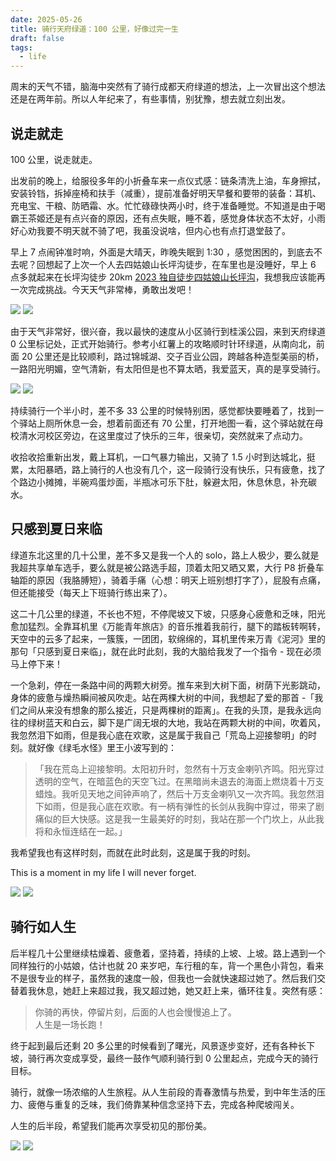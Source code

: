```yaml
---
date: 2025-05-26
title: 骑行天府绿道：100 公里，好像过完一生
draft: false
tags:
  - life
---
```



周末的天气不错，脑海中突然有了骑行成都天府绿道的想法，上一次冒出这个想法还是在两年前。所以人年纪来了，有些事情，别犹豫，想去就立刻出发。

## 说走就走

100 公里，说走就走。

出发前的晚上，给服役多年的小折叠车来一点仪式感：链条清洗上油，车身擦拭，安装铃铛，拆掉座椅和扶手（减重），提前准备好明天早餐和要带的装备：耳机、充电宝、干粮、防晒霜、水。忙忙碌碌快两小时，终于准备睡觉。不知道是由于喝霸王茶姬还是有点兴奋的原因，还有点失眠，睡不着，感觉身体状态不太好，小雨好心劝我要不明天就不骑了吧，我虽没说啥，但内心也有点打退堂鼓了。

早上 7 点闹钟准时响，外面是大晴天，昨晚失眠到 1:30 ，感觉困困的，到底去不去呢？回想起了上次一个人去四姑娘山长坪沟徒步，在车里也是没睡好，早上 6 点多就起来在长坪沟徒步 20km [2023 独自徒步四姑娘山长坪沟](https://yaofun.top/posts/2023/08/2023-%E7%8B%AC%E8%87%AA%E5%BE%92%E6%AD%A5%E5%9B%9B%E5%A7%91%E5%A8%98%E5%B1%B1%E9%95%BF%E5%9D%AA%E6%B2%9F/)，我想我应该能再一次完成挑战。今天天气非常棒，勇敢出发吧！

![](https://cdn.jsdelivr.net/gh/goby-ao/picgo@main/img/20250526175152.png)
![](https://cdn.jsdelivr.net/gh/goby-ao/picgo@main/img/20250526175253.png)

由于天气非常好，很兴奋，我以最快的速度从小区骑行到桂溪公园，来到天府绿道 0 公里标记处，正式开始骑行。参考小红薯上的攻略顺时针环绿道，从南向北，前面 20 公里还是比较顺利，路过锦城湖、交子百业公园，跨越各种造型美丽的桥，一路阳光明媚，空气清新，有太阳但是也不算太晒，我爱蓝天，真的是享受骑行。

![](https://cdn.jsdelivr.net/gh/goby-ao/picgo@main/img/20250526180229.png)
![](https://cdn.jsdelivr.net/gh/goby-ao/picgo@main/img/20250526180312.png)

持续骑行一个半小时，差不多 33 公里的时候特别困，感觉都快要睡着了，找到一个驿站上厕所休息一会，想着前面还有 70 公里，打开地图一看，这个驿站就在母校清水河校区旁边，在这里度过了快乐的三年，很亲切，突然就来了点动力。

收拾收拾重新出发，戴上耳机，一口气暴力输出，又骑了 1.5 小时到达城北，挺累，太阳暴晒，路上骑行的人也没有几个，这一段骑行没有快乐，只有疲惫，找了个路边小摊摊，半碗鸡蛋炒面，半瓶冰可乐下肚，躲避太阳，休息休息，补充碳水。

## 只感到夏日来临

绿道东北这里的几十公里，差不多又是我一个人的 solo，路上人极少，要么就是我超共享单车选手，要么就是被公路选手超，顶着太阳又晒又累，大行 P8 折叠车轴距的原因（我胳膊短），骑着手痛（心想：明天上班别想打字了），屁股有点痛，但还能接受（每天上下班骑行练出来了）。

这二十几公里的绿道，不长也不短，不停爬坡又下坡，只感身心疲惫和乏味，阳光愈加猛烈。全靠耳机里《万能青年旅店》的音乐推着我前行，腿下的踏板转啊转，天空中的云多了起来，一簇簇，一团团，软绵绵的，耳机里传来万青《泥河》里的那句「只感到夏日来临」，就在此时此刻，我的大脑给我发了一个指令 - 现在必须马上停下来！

一个急刹，停在一条路中间的两颗大树旁。推车来到大树下面，树荫下光影跳动，身体的疲惫与燥热瞬间被风吹走。站在两棵大树的中间，我想起了爱的那首 -「我们之间从来没有想象的那么接近，只是两棵树的距离」。在我的头顶，是我永远向往的绿树蓝天和白云，脚下是广阔无垠的大地，我站在两颗大树的中间，吹着风，我忽然泪下如雨，但是我心底在欢歌，这是属于我自己「荒岛上迎接黎明」的时刻。就好像《绿毛水怪》里王小波写到的：

> 「我在荒岛上迎接黎明。太阳初升时，忽然有十万支金喇叭齐鸣。阳光穿过透明的空气，在暗蓝色的天空飞过。在黑暗尚未退去的海面上燃烧着十万支蜡烛。我听见天地之间钟声响了，然后十万支金喇叭又一次齐鸣。我忽然泪下如雨，但是我心底在欢歌。有一柄有弹性的长剑从我胸中穿过，带来了剧痛似的巨大快感。这是我一生最美好的时刻，我站在那一个门坎上，从此我将和永恒连结在一起。」

我希望我也有这样时刻，而就在此时此刻，这是属于我的时刻。

This is a moment in my life I will never forget.

![](https://cdn.jsdelivr.net/gh/goby-ao/picgo@main/img/20250526174417.png)
![](https://cdn.jsdelivr.net/gh/goby-ao/picgo@main/img/20250526180633.png)

## 骑行如人生

后半程几十公里继续枯燥着、疲惫着，坚持着，持续的上坡、上坡。路上遇到一个同样独行的小姑娘，估计也就 20 来岁吧，车行租的车，背一个黑色小背包，看来不是很专业的样子，虽然我的速度一般，但我也一会就快速超过她了。然后我们交替着我休息，她赶上来超过我，我又超过她，她又赶上来，循环往复。突然有感：

> 你骑的再快，停留片刻，后面的人也会慢慢追上了。  
人生是一场长跑！ ​​​

终于起到最后还剩 20 多公里的时候看到了曙光，风景逐步变好，还有各种长下坡，骑行再次变成享受，最终一鼓作气顺利骑行到 0 公里起点，完成今天的骑行目标。

骑行，就像一场浓缩的人生旅程。从人生前段的青春激情与热爱，到中年生活的压力、疲倦与重复的乏味，我们倚靠某种信念坚持下去，完成各种爬坡闯关。

人生的后半段，希望我们能再次享受初见的那份美。

![](https://cdn.jsdelivr.net/gh/goby-ao/picgo@main/img/20250526183029.png)
![](https://cdn.jsdelivr.net/gh/goby-ao/picgo@main/img/20250526183018.png)




